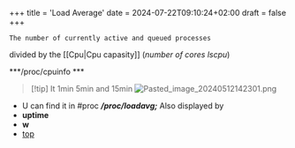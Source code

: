 +++
title = 'Load Average'
date = 2024-07-22T09:10:24+02:00
draft = false
+++

    The number of currently active and queued processes
divided by the [[Cpu|Cpu capasity]] (*number of cores lscpu*)

***/proc/cpuinfo ***

>[!tip] It 1min 5min and 15min
![Pasted_image_20240512142301.png](/Notes/Pasted_image_20240512142301.png)

- U can find it in
	#proc
	***/proc/loadavg;***
Also displayed by 
- **uptime**
- **w**
- [top](/Linux/top.md) 

